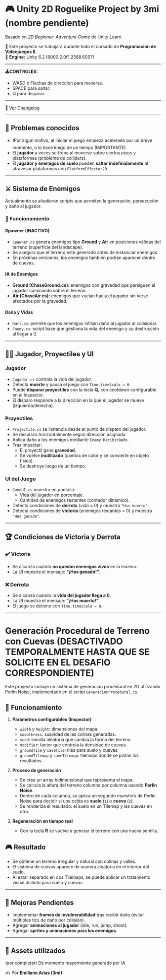 # 🎮 Unity 2D Roguelike Project by 3mi (nombre pendiente)  
Basado en *2D Beginner: Adventure Game* de Unity Learn.  

📌 Este proyecto se trabajará durante todo el cursado de **Programación de Videojuegos II**.  
🔧 **Engine:** Unity 6.2 (6000.2.0f1.2588.6057)  

---

**🕹️CONTROLES:** 
- WASD o Flechas de direccion para moverse.
- SPACE para saltar.
- Q para disparar.

---

📜 [Ver Changelog](./CHANGELOG.md)


---

## 🚨 Problemas conocidos 
- ❗Por algun motivo, al iniciar el juego empieza acelerado por un breve momento, o lo hace luego de un tiempo (IMPORTANTE).
- El **jugador** a veces se frena al moverse sobre ciertos pisos y plataformas (problema de colliders).  
- El **jugador y enemigos de suelo** pueden **saltar indefinidamente** al atravesar plataformas con `PlatformEffector2D`.  

---

## ⚔️ Sistema de Enemigos  
Actualmente se añadieron scripts que permiten la generación, persecución y daño al jugador.  

### 🧩 Funcionamiento  

#### Spawner (INACTIVO)  
- `Spawner.cs` genera enemigos tipo **Ground** y **Air** en posiciones válidas del terreno (superficie del landscape).  
- Se asegura que el terreno esté generado antes de instanciar enemigos.  
- En próximas versiones, los enemigos también podrán aparecer dentro de cuevas.  

#### IA de Enemigos  
- **Ground (ChaseGround.cs):** enemigos con gravedad que persiguen al jugador caminando sobre el terreno.  
- **Air (ChaseAir.cs):** enemigos que vuelan hacia el jugador sin verse afectados por la gravedad.  

#### Daño y Vidas  
- `Hurt.cs`: permite que los enemigos inflijan daño al jugador al colisionar.  
- `Enemy.cs`: script base que gestiona la vida del enemigo y su destrucción al llegar a 0.  

---

## 🧑‍🎮 Jugador, Proyectiles y UI  

### Jugador  
- `Jugador.cs` controla la vida del jugador.  
- Detecta **muerte** y pausa el juego con `Time.timeScale = 0`.  
- Puede **disparar proyectiles** con la tecla **Q**, con cooldown configurable en el Inspector.  
- El disparo responde a la dirección en la que el jugador se mueve (izquierda/derecha).  

### Proyectiles  
- `Projectile.cs` se instancia desde el punto de disparo del jugador.  
- Se desplaza horizontalmente según dirección asignada.  
- Aplica daño a los enemigos mediante `Enemy.RecibirDaño`.  
- Tras impactar:  
  - El proyectil gana **gravedad**.  
  - Se vuelve **inutilizado** (cambia de color y se convierte en objeto físico).  
  - Se destruye luego de un tiempo.  

### UI del Juego  
- `GameUI.cs` muestra en pantalla:  
  - Vida del jugador en porcentaje.  
  - Cantidad de enemigos restantes (contador dinámico).  
- Detecta condiciones de **derrota** (vida = 0) y muestra `"Has muerto"`.  
- Detecta condiciones de **victoria** (enemigos restantes = 0) y muestra `"Has ganado"`.  

---

## 🏆 Condiciones de Victoria y Derrota  

### ✔️ Victoria  
- Se alcanza cuando **no quedan enemigos vivos** en la escena.  
- La UI muestra el mensaje: **"¡Has ganado!"**.  

### ❌ Derrota  
- Se alcanza cuando la **vida del jugador llega a 0**.  
- La UI muestra el mensaje: **"¡Has muerto!"**.  
- El juego se detiene con `Time.timeScale = 0`.  

---

# Generación Procedural de Terreno con Cuevas (DESACTIVADO TEMPORALMENTE HASTA QUE SE SOLICITE EN EL DESAFIO CORRESPONDIENTE)

Este proyecto incluye un sistema de generación procedural en 2D utilizando Perlin Noise, implementado en el script `GeneracionProcedural.cs`.

## 🧩 Funcionamiento
1. **Parámetros configurables (Inspector)**
   - `width` y `height`: dimensiones del mapa.
   - `smoothness`: suavidad de las colinas generadas.
   - `seed`: semilla aleatoria que cambia la forma del terreno.
   - `modifier`: factor que controla la densidad de cuevas.
   - `groundTile` y `caveTile`: tiles para suelo y cuevas.
   - `groundTilemap` y `caveTilemap`: tilemaps donde se pintan los resultados.

2. **Proceso de generación**
   - Se crea un array bidimensional que representa el mapa.
   - Se calcula la altura del terreno columna por columna usando **Perlin Noise**.
   - Dentro de cada columna, se aplica un segundo muestreo de Perlin Noise para decidir si una celda es **suelo** (`1`) o **cueva** (`2`).
   - Se renderiza el resultado: el suelo en un Tilemap y las cuevas en otro.

3. **Regeneración en tiempo real**
   - Con la tecla **R** se vuelve a generar el terreno con una nueva semilla.

## 🎮 Resultado
- Se obtiene un terreno irregular y natural con colinas y valles.
- El sistema de cuevas aparece de manera aleatoria en el interior del suelo.
- Al estar separado en dos Tilemaps, se puede aplicar un tratamiento visual distinto para suelo y cuevas.


---

## 🚀 Mejoras Pendientes  
- Implementar **frames de invulnerabilidad** tras recibir daño (evitar múltiples tics de daño por colisión).  
- Agregar **animaciones al jugador** (idle, run, jump, shoot).  
- Agregar **sprites y animaciones para los enemigos**.  

---

## 📂 Assets utilizados  
(por completar)  De momento mayormente generado por IA


✍️ Por **Emiliano Arias (3mi)**

